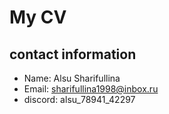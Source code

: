 # My CV
## contact information
- Name: Alsu Sharifullina
- Email: sharifullina1998@inbox.ru
- discord: alsu_78941_42297
